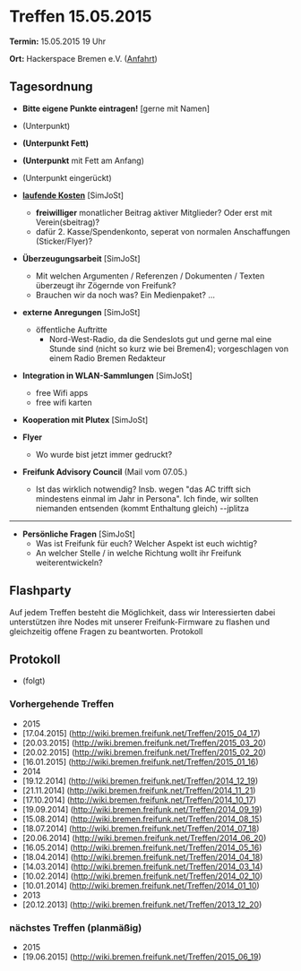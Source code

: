 # Treffen 15.05.2015

**Termin:** 15.05.2015 19 Uhr

**Ort:** Hackerspace Bremen e.V. ([Anfahrt](https://www.hackerspace-bremen.de/anfahrt/))

## Tagesordnung

* **Bitte eigene Punkte eintragen!** [gerne mit Namen]
* (Unterpunkt)
* **(Unterpunkt Fett)**
* **(Unterpunkt** mit Fett am Anfang)
 *  (Unterpunkt eingerückt)
 
* [**laufende Kosten**](http://wiki.bremen.freifunk.net/Kosten) [SimJoSt]
  * **freiwilliger** monatlicher Beitrag aktiver Mitglieder? Oder erst mit Verein(sbeitrag)?
  * dafür 2. Kasse/Spendenkonto, seperat von normalen Anschaffungen (Sticker/Flyer)?

* **Überzeugungsarbeit** [SimJoSt]
  * Mit welchen Argumenten / Referenzen / Dokumenten / Texten überzeugt ihr Zögernde von Freifunk?
  * Brauchen wir da noch was? Ein Medienpaket? ...

* **externe Anregungen** [SimJoSt]
  * öffentliche Auftritte
    * Nord-West-Radio, da die Sendeslots gut und gerne mal eine Stunde sind (nicht so kurz wie bei Bremen4); vorgeschlagen von einem Radio Bremen Redakteur

* **Integration in WLAN-Sammlungen** [SimJoSt]
  * free Wifi apps
  * free wifi karten

* **Kooperation mit Plutex** [SimJoSt]

* **Flyer**
  * Wo wurde bist jetzt immer gedruckt?

* **Freifunk Advisory Council** (Mail vom 07.05.)
  * Ist das wirklich notwendig? Insb. wegen "das AC trifft sich mindestens einmal im Jahr in Persona". Ich finde, wir sollten niemanden entsenden (kommt Enthaltung gleich) --jplitza

***

* **Persönliche Fragen** [SimJoSt]
  * Was ist Freifunk für euch? Welcher Aspekt ist euch wichtig?
  * An welcher Stelle / in welche Richtung wollt ihr Freifunk weiterentwickeln?

## Flashparty

Auf jedem Treffen besteht die Möglichkeit, dass wir Interessierten dabei unterstützen ihre Nodes mit unserer Freifunk-Firmware zu flashen und gleichzeitig offene Fragen zu beantworten.
Protokoll

## Protokoll

* (folgt)

### Vorhergehende Treffen
* 2015
 * [17.04.2015] (http://wiki.bremen.freifunk.net/Treffen/2015_04_17)
 * [20.03.2015] (http://wiki.bremen.freifunk.net/Treffen/2015_03_20)
 * [20.02.2015] (http://wiki.bremen.freifunk.net/Treffen/2015_02_20)
 * [16.01.2015] (http://wiki.bremen.freifunk.net/Treffen/2015_01_16)
* 2014
 * [19.12.2014] (http://wiki.bremen.freifunk.net/Treffen/2014_12_19)
 * [21.11.2014] (http://wiki.bremen.freifunk.net/Treffen/2014_11_21)
 * [17.10.2014] (http://wiki.bremen.freifunk.net/Treffen/2014_10_17)
 * [19.09.2014] (http://wiki.bremen.freifunk.net/Treffen/2014_09_19)
 * [15.08.2014] (http://wiki.bremen.freifunk.net/Treffen/2014_08_15)
 * [18.07.2014] (http://wiki.bremen.freifunk.net/Treffen/2014_07_18)
 * [20.06.2014] (http://wiki.bremen.freifunk.net/Treffen/2014_06_20)
 * [16.05.2014] (http://wiki.bremen.freifunk.net/Treffen/2014_05_16)
 * [18.04.2014] (http://wiki.bremen.freifunk.net/Treffen/2014_04_18)
 * [14.03.2014] (http://wiki.bremen.freifunk.net/Treffen/2014_03_14)
 * [10.02.2014] (http://wiki.bremen.freifunk.net/Treffen/2014_02_10)
 * [10.01.2014] (http://wiki.bremen.freifunk.net/Treffen/2014_01_10)
* 2013
 * [20.12.2013] (http://wiki.bremen.freifunk.net/Treffen/2013_12_20)

### nächstes Treffen (planmäßig)
* 2015
 * [19.06.2015] (http://wiki.bremen.freifunk.net/Treffen/2015_06_19)
